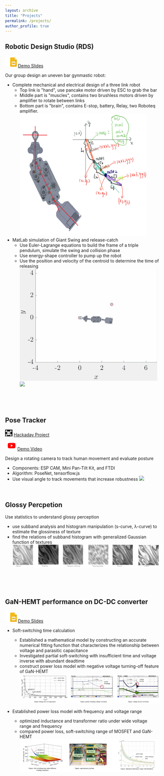 ```yaml
---
layout: archive
title: "Projects"
permalink: /projects/
author_profile: true
---
```


## Robotic Design Studio (RDS)
![](../images/slides.PNG) [Demo Slides](https://drive.google.com/file/d/18LP7wJZWtEOltBx4jI_jX05HiQ8rBEed/view?usp=sharing)

Our group design an uneven bar gynmastic robot:
- Complete mechanical and electrical design of a three link robot
  * Top link is "hand", use pancake motor driven by ESC to grab the bar
  * Middle part is "muscles", contains two brushless motors driven by amplifier to rotate between links
  * Bottom part is "brain", contains E-stop, battery, Relay, two Roboteq amplifier.
![](../images/Picture1.png)
- MatLab simulation of Giant Swing and release-catch
  * Use Euler-Lagrange equations to build the frame of a triple pendulum, simulate the swing and collision phase
  * Use energy-shape controller to pump up the robot
  * Use the position and velocity of the centroid to determine the time of releasing
![](../images/gif1.gif)<br> ![](../images/Robotrun1.gif)

<br><br><br>

## Pose Tracker
![](../images/hackaday.png) [Hackaday Project](https://hackaday.io/project/172394-pose-tracker)

![](../images/youtube.PNG) [Demo Video](https://www.youtube.com/watch?v=8D80CxtRYak&feature=emb_logo)

Design a rotating camera to track human movement and evaluate posture
- Components: ESP CAM, Mini Pan-Tilt Kit, and FTDI
- Algorithm: PoseNet, tensorflow.js
- Use visual angle to track movements that increase robustness
![](../images/face.gif)
<br><br><br>

## Glossy Percpetion
<!--![](../images/slides.PNG) [Demo Slides]() -->

Use statistics to understand glossy perception
- use subband analysis and histogram manipulation (s-curve, λ-curve) to estimate the glossiness of texture
- find the relations of subband histogram with generalized Gaussian function of textures
![](../images/Picture2.png)

<br><br><br>

## GaN-HEMT performance on DC-DC converter
![](../images/slides.PNG) [Demo Slides](https://drive.google.com/file/d/18suBW05lz-ihQeUvalAgY412FZmd36Zv/view?usp=sharing)
- Soft-switching time calculation
  * Established a mathematical model by constructing an accurate numerical fitting function that characterizes the relationship between voltage and parasitic capacitance
  * Investigated partial soft-switching with insufficient time and voltage inverse with abundant deadtime
  * construct power loss model with negative voltage turning-off feature of GaN-HEMT
![](../images/Picture3.png)

- Established power loss model with frequency and voltage range
  * optimized inductance and transformer ratio under wide voltage range and frequency
  * compared power loss, soft-switching range of MOSFET and GaN-HEMT
![](../images/Picture4.png)









